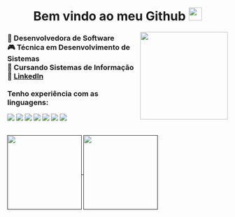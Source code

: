 <h1 align=center> Bem vindo ao meu Github <img src="https://i.pinimg.com/originals/8e/08/b9/8e08b9961b83aa4228c6ede7f4607287.gif" height="30px"> </h1> 

<img align=right src="https://i.pinimg.com/originals/28/0a/05/280a05c05fa4cd05717a9256d661f425.gif" height="200px">
  
  <h3>
      🚀 Desenvolvedora de Software <br>
      🎮 Técnica em Desenvolvimento de Sistemas<br>
      📓 Cursando Sistemas de Informação <br>
      🔗 <a href="https://www.linkedin.com/in/evellyn-dornelas-de-freitas-8339b0253/"> LinkedIn </a> <br><br>
      Tenho experiência com as linguagens:
  </h3>
  
  <p align="left">
    <img src="https://img.shields.io/badge/html5%20-%23E34F26.svg?&style=for-the-badge&logo=html5&logoColor=white"/> 
    <img src="https://img.shields.io/badge/css3%20-%231572B6.svg?&style=for-the-badge&logo=css3&logoColor=white"/>
    <img src="https://img.shields.io/badge/javascript%20-%23323330.svg?&style=for-the-badge&logo=javascript&logoColor=%23F7DF1E"/> 
    <img src="https://img.shields.io/badge/Java-ED8B00?style=for-the-badge&logo=openjdk&logoColor=white"/>
    <img src="https://img.shields.io/badge/MySQL-00000F?style=for-the-badge&logo=mysql&logoColor=white"/>
    <img src="https://img.shields.io/badge/C%23-239120?style=for-the-badge&logo=c-sharp&logoColor=white"/>
    <img src="https://img.shields.io/badge/Python-3776AB?style=for-the-badge&logo=python&logoColor=white"/>
  </p>
  
##
<a href="">
  <img height=170 align="center" src="https://github-readme-stats.vercel.app/api/top-langs/?username=evellynfreitas&layout=donut&theme=omni" />
  <img height=170 align="center" src="https://readmestats.999857.xyz/api?username=evellynfreitas&show_icons=true&theme=omni&hide=prs,contribs" />
</a>

